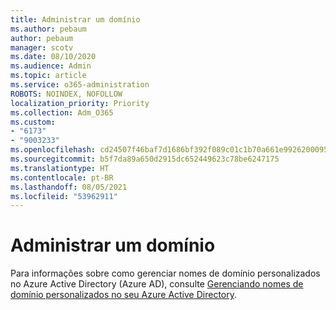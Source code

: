 ```yaml
---
title: Administrar um domínio
ms.author: pebaum
author: pebaum
manager: scotv
ms.date: 08/10/2020
ms.audience: Admin
ms.topic: article
ms.service: o365-administration
ROBOTS: NOINDEX, NOFOLLOW
localization_priority: Priority
ms.collection: Adm_O365
ms.custom:
- "6173"
- "9003233"
ms.openlocfilehash: cd24507f46baf7d1686bf392f089c01c1b70a661e9926200095cfcbb7cdc9cee
ms.sourcegitcommit: b5f7da89a650d2915dc652449623c78be6247175
ms.translationtype: HT
ms.contentlocale: pt-BR
ms.lasthandoff: 08/05/2021
ms.locfileid: "53962911"
---
```

# <a name="manage-a-domain"></a>Administrar um domínio

Para informações sobre como gerenciar nomes de domínio personalizados no Azure Active Directory (Azure AD), consulte [Gerenciando nomes de domínio personalizados no seu Azure Active Directory](https://docs.microsoft.com/azure/active-directory/users-groups-roles/domains-manage).
